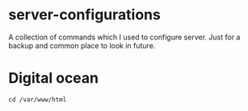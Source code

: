 # server-configurations
A collection of commands which I used to configure server. Just for a backup and common place to look in future.
# Digital ocean
```shell
cd /var/www/html
```
